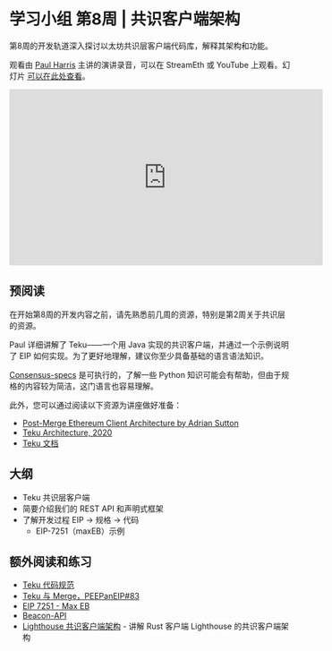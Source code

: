 # 学习小组 第8周 | 共识客户端架构

第8周的开发轨道深入探讨以太坊共识层客户端代码库，解释其架构和功能。

观看由 [Paul Harris](https://twitter.com/rolfyone) 主讲的演讲录音，可以在 StreamEth 或 YouTube 上观看。幻灯片 [可以在此处查看](https://github.com/eth-protocol-fellows/protocol-studies/blob/main/docs/eps/presentations/week8-dev.pdf)。

<iframe width="560" height="315" src="https://www.youtube.com/embed/cZ33bfGXzOc?si=qnZ8xJF74oRlkHqF" title="YouTube video player" frameborder="0" allow="accelerometer; autoplay; clipboard-write; encrypted-media; gyroscope; picture-in-picture; web-share" referrerpolicy="strict-origin-when-cross-origin" allowfullscreen></iframe>

## 预阅读

在开始第8周的开发内容之前，请先熟悉前几周的资源，特别是第2周关于共识层的资源。

Paul 详细讲解了 Teku——一个用 Java 实现的共识客户端，并通过一个示例说明了 EIP 如何实现。为了更好地理解，建议你至少具备基础的语言语法知识。

[Consensus-specs](https://github.com/ethereum/consensus-specs/) 是可执行的，了解一些 Python 知识可能会有帮助，但由于规格的内容较为简洁，这门语言也容易理解。

此外，您可以通过阅读以下资源为讲座做好准备：

- [Post-Merge Ethereum Client Architecture by Adrian Sutton](https://www.youtube.com/watch?v=6d4pkhL37Ao)
- [Teku Architecture, 2020](https://www.youtube.com/watch?v=1PHZHpVPLk4)
- [Teku 文档](https://docs.teku.consensys.io/)

## 大纲

- Teku 共识层客户端
- 简要介绍我们的 REST API 和声明式框架
- 了解开发过程 EIP -> 规格 -> 代码
    - EIP-7251（maxEB）示例

## 额外阅读和练习

- [Teku 代码规范](https://wiki.hyperledger.org/display/BESU/Coding+Conventions) 
- [Teku 与 Merge，PEEPanEIP#83](https://www.youtube.com/watch?v=YTWaZ-NBpbM)
- [EIP 7251 - Max EB](https://github.com/ethereum/consensus-specs/tree/dev/specs/_features/eip7251)
- [Beacon-API](https://github.com/ethereum/beacon-APIs)
- [Lighthouse 共识客户端架构](https://www.youtube.com/watch?v=pLHhTh_vGZ0) - 讲解 Rust 客户端 Lighthouse 的共识客户端架构

